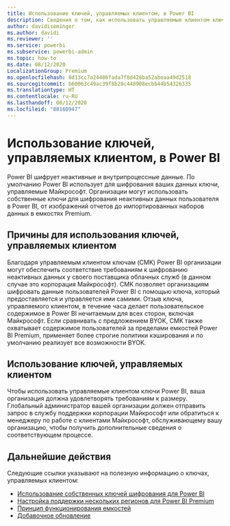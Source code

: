 ```yaml
---
title: Использование ключей, управляемых клиентом, в Power BI
description: Сведения о том, как использовать управляемые клиентом ключи в Power BI.
author: davidiseminger
ms.author: davidi
ms.reviewer: ''
ms.service: powerbi
ms.subservice: powerbi-admin
ms.topic: how-to
ms.date: 08/12/2020
LocalizationGroup: Premium
ms.openlocfilehash: 8d13cc7a24486fada7f8d428ba52abeaa49d2518
ms.sourcegitcommit: b60063c49ac39f8b28c448908ecbb44b54326335
ms.translationtype: HT
ms.contentlocale: ru-RU
ms.lasthandoff: 08/12/2020
ms.locfileid: "88160947"
---
```

# <a name="use-customer-managed-keys-in-power-bi"></a>Использование ключей, управляемых клиентом, в Power BI

Power BI шифрует неактивные и внутрипроцессные данные. По умолчанию Power BI использует для шифрования ваших данных ключи, управляемые Майкрософт. Организации могут использовать собственные ключи для шифрования неактивных данных пользователя в Power BI, от изображений отчетов до импортированных наборов данных в емкостях Premium. 

## <a name="why-use-customer-managed-keys"></a>Причины для использования ключей, управляемых клиентом
Благодаря управляемым клиентом ключам (CMK) Power BI организации могут обеспечить соответствие требованиям к шифрованию неактивных данных у своего поставщика облачных служб (в данном случае это корпорация Майкрософт). CMK позволяет организациям шифровать данные пользователей Power BI с помощью ключа, который предоставляется и управляется ими самими. Отзыв ключа, управляемого клиентом, в течение часа делает пользовательское содержимое в Power BI нечитаемым для всех сторон, включая Майкрософт. Если сравнивать с предложением BYOK, CMK также охватывает содержимое пользователей за пределами емкостей Power BI Premium, применяет более строгие политики кэширования и по умолчанию реализует все возможности BYOK. 
 
## <a name="how-to-use-customer-managed-keys"></a>Использование ключей, управляемых клиентом
Чтобы использовать управляемые клиентом ключи Power BI, ваша организация должна удовлетворять требованиям к размеру. Глобальный администратор вашей организации должен отправить запрос в службу поддержки корпорации Майкрософт или обратиться к менеджеру по работе с клиентами Майкрософт, обслуживающему вашу организацию, чтобы получить дополнительные сведения о соответствующем процессе.  


## <a name="next-steps"></a>Дальнейшие действия

Следующие ссылки указывают на полезную информацию о ключах, управляемых клиентом:

* [Использование собственных ключей шифрования для Power BI](service-encryption-byok.md)
* [Настройка поддержки нескольких регионов для Power BI Premium](service-admin-premium-multi-geo.md)
* [Принцип функционирования емкостей](service-premium-what-is.md#how-capacities-function)
* [Добавочное обновление](service-premium-incremental-refresh.md)
